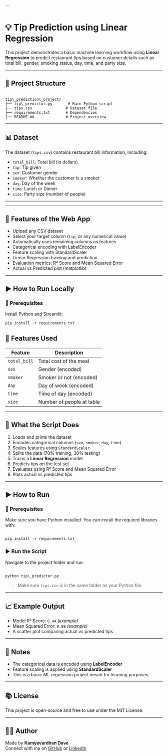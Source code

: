 \```
# 💡 Tip Prediction using Linear Regression

This project demonstrates a basic machine learning workflow using **Linear Regression** to predict restaurant tips based on customer details such as total bill, gender, smoking status, day, time, and party size.

---
## 📁 Project Structure

```

tip\_prediction\_project/
├── tip\_predictor.py       # Main Python script
├── tips.csv               # Dataset file
├── requirements.txt       # Dependencies
├── README.md              # Project overview

```

---

## 📊 Dataset

The dataset (`tips.csv`) contains restaurant bill information, including:

- `total_bill`: Total bill (in dollars)
- `tip`: Tip given
- `sex`: Customer gender
- `smoker`: Whether the customer is a smoker
- `day`: Day of the week
- `time`: Lunch or Dinner
- `size`: Party size (number of people)

---
---
## 🚀 Features of the Web App

- Upload any CSV dataset
- Select your target column (`tip`, or any numerical value)
- Automatically uses remaining columns as features
- Categorical encoding with LabelEncoder
- Feature scaling with StandardScaler
- Linear Regression training and prediction
- Evaluation metrics: R² Score and Mean Squared Error
- Actual vs Predicted plot (matplotlib)

---

## ▶️ How to Run Locally

### 🧩 Prerequisites

Install Python and Streamlit:

```
pip install -r requirements.txt
```

## 🔧 Features Used

| Feature       | Description              |
|---------------|---------------------------|
| `total_bill`  | Total cost of the meal     |
| `sex`         | Gender (encoded)           |
| `smoker`      | Smoker or not (encoded)    |
| `day`         | Day of week (encoded)      |
| `time`        | Time of day (encoded)      |
| `size`        | Number of people at table  |

---

## 🧠 What the Script Does

1. Loads and prints the dataset
2. Encodes categorical columns (`sex`, `smoker`, `day`, `time`)
3. Scales features using `StandardScaler`
4. Splits the data (70% training, 30% testing)
5. Trains a **Linear Regression** model
6. Predicts tips on the test set
7. Evaluates using R² Score and Mean Squared Error
8. Plots actual vs predicted tips

---

## ▶️ How to Run

### 🧩 Prerequisites

Make sure you have Python installed. You can install the required libraries with:

```

pip install -r requirements.txt

```

### ▶️ Run the Script

Navigate to the project folder and run:

```

python tip\_predictor.py

```

> Make sure `tips.csv` is in the same folder as your Python file.

---

## 📈 Example Output

- Model R² Score: `0.44` *(example)*
- Mean Squared Error: `0.98` *(example)*
- A scatter plot comparing actual vs predicted tips

---

## 📌 Notes

- The categorical data is encoded using **LabelEncoder**
- Feature scaling is applied using **StandardScaler**
- This is a basic ML regression project meant for learning purposes

---

## 📚 License

This project is open-source and free to use under the MIT License.

---

## 👨‍💻 Author

Made by **Kamyavardhan Dave**  
Connect with me on [GitHub](https://github.com/theway-kamyavardhan) or [LinkedIn](https://www.linkedin.com/in/kamyavardhan)
```

